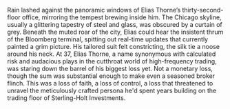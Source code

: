 Rain lashed against the panoramic windows of Elias Thorne’s thirty-second-floor office, mirroring the tempest brewing inside him.  The Chicago skyline, usually a glittering tapestry of steel and glass, was obscured by a curtain of grey.  Beneath the muted roar of the city, Elias could hear the insistent thrum of the Bloomberg terminal, spitting out real-time updates that currently painted a grim picture.  His tailored suit felt constricting, the silk tie a noose around his neck.  At 37, Elias Thorne, a name synonymous with calculated risk and audacious plays in the cutthroat world of high-frequency trading, was staring down the barrel of his biggest loss yet. Not a monetary loss, though the sum was substantial enough to make even a seasoned broker flinch. This was a loss of faith, a loss of control, a loss that threatened to unravel the meticulously crafted persona he'd spent years building on the trading floor of Sterling-Holt Investments.
